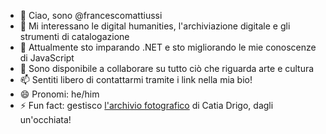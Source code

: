 - 👋 Ciao, sono @francescomattiussi
- 👀 Mi interessano le digital humanities, l'archiviazione digitale e gli strumenti di catalogazione
- 🌱 Attualmente sto imparando .NET e sto migliorando le mie conoscenze di JavaScript
- 💞️ Sono disponibile a collaborare su tutto ciò che riguarda arte e cultura
- 📫 Sentiti libero di contattarmi tramite i link nella mia bio!
- 😄 Pronomi: he/him
- ⚡ Fun fact: gestisco [l'archivio fotografico](https://www.archiviocatiadrigo.it/) di Catia Drigo, dagli un'occhiata!

<!---
francescomattiussi/francescomattiussi is a ✨ special ✨ repository because its `README.md` (this file) appears on your GitHub profile.
You can click the Preview link to take a look at your changes.
--->

